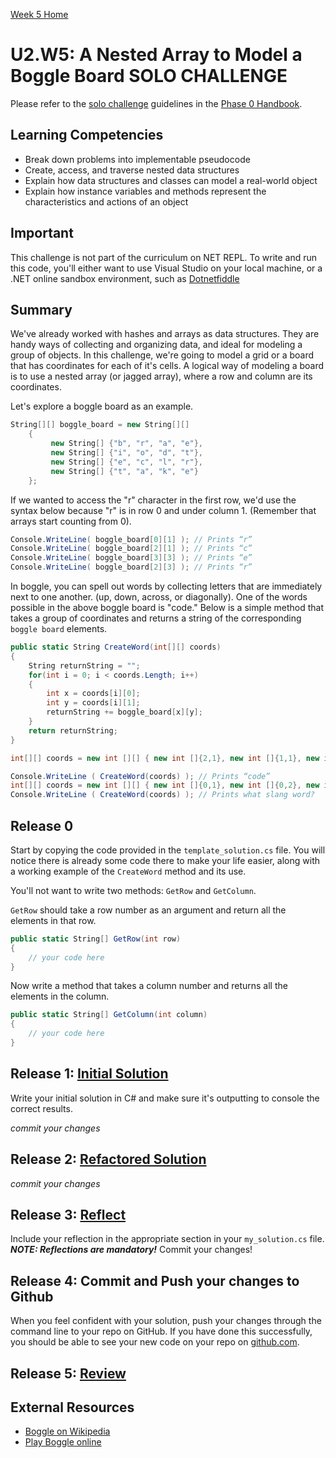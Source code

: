 [Week 5 Home](../)

# U2.W5: A Nested Array to Model a Boggle Board **SOLO CHALLENGE**
Please refer to the [solo challenge](https://github.com/dev-academy-phase0/phase-0-handbook/blob/master/solo-challenges.md) guidelines in the [Phase 0 Handbook](https://github.com/dev-academy-phase0/phase-0-handbook).


## Learning Competencies
- Break down problems into implementable pseudocode 
- Create, access, and traverse nested data structures
- Explain how data structures and classes can model a real-world object
- Explain how instance variables and methods represent the characteristics and actions of an object

## Important

This challenge is not part of the curriculum on NET REPL.
To write and run this code, you'll either want to use Visual Studio on your local machine, or a .NET online sandbox environment, such as [Dotnetfiddle](http://dotnetfiddle.net)

## Summary

 We've already worked with hashes and arrays as data structures. They are handy ways of collecting and organizing data, and ideal for modeling a group of objects. In this challenge, we're going to model a grid or a board that has coordinates for each of it's cells. A logical way of modeling a board is to use a nested array (or jagged array), where a row and column are its coordinates.

Let's explore a boggle board as an example.

```cs
String[][] boggle_board = new String[][]
    {
         new String[] {"b", "r", "a", "e"},
         new String[] {"i", "o", "d", "t"},
         new String[] {"e", "c", "l", "r"},
         new String[] {"t", "a", "k", "e"}
    };
```

If we wanted to access the "r" character in the first row, we'd use the syntax below because "r" is in row 0 and under column 1. (Remember that arrays start counting from 0).

```cs
Console.WriteLine( boggle_board[0][1] ); // Prints “r”
Console.WriteLine( boggle_board[2][1] ); // Prints “c”
Console.WriteLine( boggle_board[3][3] ); // Prints “e”
Console.WriteLine( boggle_board[2][3] ); // Prints “r”
```

In boggle, you can spell out words by collecting letters that are immediately next to one another. (up, down, across, or diagonally). One of the words possible in the above boggle board is "code." Below is a simple method that takes a group of coordinates and returns a string of the corresponding `boggle board` elements. 

```cs
public static String CreateWord(int[][] coords)
{        
    String returnString = "";
    for(int i = 0; i < coords.Length; i++)
    {
        int x = coords[i][0];
        int y = coords[i][1];
        returnString += boggle_board[x][y];
    }
    return returnString;
}

int[][] coords = new int [][] { new int []{2,1}, new int []{1,1}, new int[]{1,2}, new int[]{0,3} };

Console.WriteLine ( CreateWord(coords) ); // Prints “code”
int[][] coords = new int [][] { new int []{0,1}, new int []{0,2}, new int[]{1,2} };
Console.WriteLine ( CreateWord(coords) ); // Prints what slang word?
```

## Release 0

Start by copying the code provided in the `template_solution.cs` file.
You will notice there is already some code there to make your life easier, along with a working example of the `CreateWord` method and its use.

You'll not want to write two methods: `GetRow` and `GetColumn`.

`GetRow` should take a row number as an argument and return all the elements in that row.

```cs
public static String[] GetRow(int row)
{
    // your code here
}
```

Now write a method that takes a column number and returns all the elements in the column.

```cs
public static String[] GetColumn(int column)
{
    // your code here
} 
```

## Release 1: [Initial Solution](https://github.com/dev-academy-phase0/phase-0-handbook/blob/master/coding-references/initial-solution.md) 
Write your initial solution in C# and make sure it's outputting to console the correct results.

*commit your changes*

## Release 2: [Refactored Solution](https://github.com/dev-academy-phase0/phase-0-handbook/blob/master/coding-references/refactoring.md) 
*commit your changes*

## Release 3:  [Reflect](https://github.com/dev-academy-phase0/phase-0-handbook/blob/master/coding-references/reflection-guidelines.md) 
Include your reflection in the appropriate section in your `my_solution.cs` file. ***NOTE: Reflections are mandatory!*** Commit your changes!

## Release 4: Commit and Push your changes to Github
When you feel confident with your solution, push your changes through the command line to your repo on GitHub. 
If you have done this successfully, you should be able to see your new code on your repo on [github.com](https://github.com).

## Release 5: [Review](https://github.com/dev-academy-phase0/phase-0-handbook/blob/master/coding-references/review.md)

## External Resources
* [Boggle on Wikipedia](http://en.wikipedia.org/wiki/Boggle)
* [Play Boggle online](http://www.wordplays.com/boggle)
